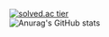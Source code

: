 [![solved.ac tier](http://mazassumnida.wtf/api/generate_badge?boj=dnjsqo5)](https://solved.ac/dnjsqo5)  
![Anurag's GitHub stats](https://github-readme-stats.vercel.app/api?username=waristo)  

